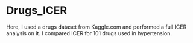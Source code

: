 # Drugs_ICER
Here, I used a drugs dataset from Kaggle.com and performed a full ICER analysis on it. I compared ICER for 101 drugs used in hypertension.
